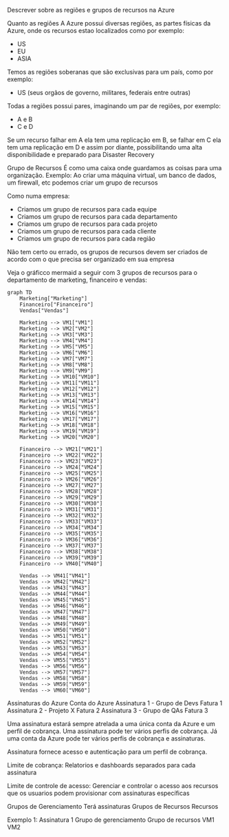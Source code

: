 Descrever sobre as regiões e grupos de recursos na Azure

Quanto as regiões
A Azure possui diversas regiões, as partes físicas da Azure, onde os recursos estao localizados como por exemplo:
- US
- EU
- ASIA

Temos as regiões soberanas que são exclusivas para um país, como por exemplo:
- US (seus orgãos de governo, militares, federais entre outras)

Todas a regiões possui pares, imaginando um par de regiões, por exemplo: 
- A e B
- C e D

Se um recurso falhar  em A ela tem uma replicação em B, se falhar em C ela tem uma replicação em D e assim por diante, possibilitando uma alta disponibilidade e preparado para Disaster Recovery



Grupo de Recursos
É como uma caixa onde guardamos as coisas para uma organização.
Exemplo:
    Ao criar uma máquina virtual, um banco de dados, um firewall, etc podemos criar um grupo de recursos

Como numa empresa:
- Criamos um grupo de recursos para cada equipe
- Criamos um grupo de recursos para cada departamento
- Criamos um grupo de recursos para cada projeto
- Criamos um grupo de recursos para cada cliente
- Criamos um grupo de recursos para cada região

Não tem certo ou errado, os grupos de recursos devem ser criados de acordo com o que precisa ser organizado em sua empresa

Veja o gráficco mermaid a seguir com 3 grupos de recursos para o departamento de marketing, financeiro e vendas:

```mermaid
graph TD
    Marketing["Marketing"]
    Financeiro["Financeiro"]
    Vendas["Vendas"]

    Marketing --> VM1["VM1"]
    Marketing --> VM2["VM2"]
    Marketing --> VM3["VM3"]
    Marketing --> VM4["VM4"]
    Marketing --> VM5["VM5"]
    Marketing --> VM6["VM6"]
    Marketing --> VM7["VM7"]
    Marketing --> VM8["VM8"]
    Marketing --> VM9["VM9"]
    Marketing --> VM10["VM10"]
    Marketing --> VM11["VM11"]
    Marketing --> VM12["VM12"]
    Marketing --> VM13["VM13"]
    Marketing --> VM14["VM14"]
    Marketing --> VM15["VM15"]
    Marketing --> VM16["VM16"]
    Marketing --> VM17["VM17"]
    Marketing --> VM18["VM18"]
    Marketing --> VM19["VM19"]
    Marketing --> VM20["VM20"]

    Financeiro --> VM21["VM21"]
    Financeiro --> VM22["VM22"]
    Financeiro --> VM23["VM23"]
    Financeiro --> VM24["VM24"]
    Financeiro --> VM25["VM25"]
    Financeiro --> VM26["VM26"]
    Financeiro --> VM27["VM27"]
    Financeiro --> VM28["VM28"]
    Financeiro --> VM29["VM29"]
    Financeiro --> VM30["VM30"]
    Financeiro --> VM31["VM31"]
    Financeiro --> VM32["VM32"]
    Financeiro --> VM33["VM33"]
    Financeiro --> VM34["VM34"]
    Financeiro --> VM35["VM35"]
    Financeiro --> VM36["VM36"]
    Financeiro --> VM37["VM37"]
    Financeiro --> VM38["VM38"]
    Financeiro --> VM39["VM39"]
    Financeiro --> VM40["VM40"]

    Vendas --> VM41["VM41"]
    Vendas --> VM42["VM42"]
    Vendas --> VM43["VM43"]
    Vendas --> VM44["VM44"]
    Vendas --> VM45["VM45"]
    Vendas --> VM46["VM46"]
    Vendas --> VM47["VM47"]
    Vendas --> VM48["VM48"]
    Vendas --> VM49["VM49"]
    Vendas --> VM50["VM50"]
    Vendas --> VM51["VM51"]
    Vendas --> VM52["VM52"]
    Vendas --> VM53["VM53"]
    Vendas --> VM54["VM54"]
    Vendas --> VM55["VM55"]
    Vendas --> VM56["VM56"]
    Vendas --> VM57["VM57"]
    Vendas --> VM58["VM58"]
    Vendas --> VM59["VM59"]
    Vendas --> VM60["VM60"]
```

Assinaturas do Azure
Conta do Azure
  Assinatura 1 - Grupo de Devs 
    Fatura 1
  Assinatura 2 - Projeto X
    Fatura 2
  Assinatura 3 - Grupo de QAs
    Fatura 3

Uma assinatura estará sempre atrelada a uma única conta da Azure e um perfil de cobrança. 
Uma assinatura pode ter vários perfis de cobrança.
Já uma conta da Azure pode ter vários perfis de cobrança e assinaturas.

Assinatura fornece acesso e autenticação para um perfil de cobrança.

Limite de cobrança: Relatorios e dashboards separados para cada assinatura

Limite de controle de acesso: Gerenciar e controlar o acesso aos recursos que os usuarios podem provisionar com assinaturas específicas

Grupos de Gerenciamento
  Terá assinaturas
    Grupos de Recursos
      Recursos

Exemplo 1:
Assinatura 1
  Grupo de gerenciamento
    Grupo de recursos
      VM1
      VM2